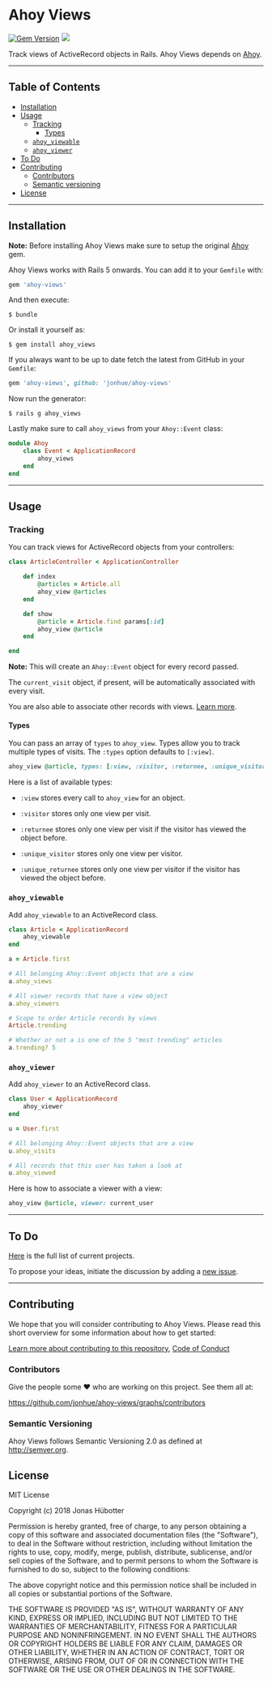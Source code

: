 # Ahoy Views

[![Gem Version](https://badge.fury.io/rb/ahoy-views.svg)](https://badge.fury.io/rb/ahoy-views) <img src="https://travis-ci.org/jonhue/ahoy-views.svg?branch=master" />

Track views of ActiveRecord objects in Rails. Ahoy Views depends on [Ahoy](https://github.com/ankane/ahoy).

---

## Table of Contents

* [Installation](#installation)
* [Usage](#usage)
    * [Tracking](#tracking)
        * [Types](#types)
    * [`ahoy_viewable`](#ahoy_viewable)
    * [`ahoy_viewer`](#ahoy_viewer)
* [To Do](#to-do)
* [Contributing](#contributing)
    * [Contributors](#contributors)
    * [Semantic versioning](#semantic-versioning)
* [License](#license)

---

## Installation

**Note:** Before installing Ahoy Views make sure to setup the original [Ahoy](https://github.com/ankane/ahoy) gem.

Ahoy Views works with Rails 5 onwards. You can add it to your `Gemfile` with:

```ruby
gem 'ahoy-views'
```

And then execute:

    $ bundle

Or install it yourself as:

    $ gem install ahoy_views

If you always want to be up to date fetch the latest from GitHub in your `Gemfile`:

```ruby
gem 'ahoy-views', github: 'jonhue/ahoy-views'
```

Now run the generator:

    $ rails g ahoy_views

Lastly make sure to call `ahoy_views` from your `Ahoy::Event` class:

```ruby
module Ahoy
    class Event < ApplicationRecord
        ahoy_views
    end
end
```

---

## Usage

### Tracking

You can track views for ActiveRecord objects from your controllers:

```ruby
class ArticleController < ApplicationController

    def index
        @articles = Article.all
        ahoy_view @articles
    end

    def show
        @article = Article.find params[:id]
        ahoy_view @article
    end

end
```

**Note:** This will create an `Ahoy::Event` object for every record passed.

The `current_visit` object, if present, will be automatically associated with every visit.

You are also able to associate other records with views. [Learn more](#ahoy_viewer).

#### Types

You can pass an array of `types` to `ahoy_view`. Types allow you to track multiple types of visits. The `:types` option defaults to `[:view]`.

```ruby
ahoy_view @article, types: [:view, :visitor, :returnee, :unique_visitor, :unique_returnee]
```

Here is a list of available types:

* `:view` stores every call to `ahoy_view` for an object.

* `:visitor` stores only one view per visit.

* `:returnee` stores only one view per visit if the visitor has viewed the object before.

* `:unique_visitor` stores only one view per visitor.

* `:unique_returnee` stores only one view per visitor if the visitor has viewed the object before.

### `ahoy_viewable`

Add `ahoy_viewable` to an ActiveRecord class.

```ruby
class Article < ApplicationRecord
    ahoy_viewable
end

a = Article.first

# All belonging Ahoy::Event objects that are a view
a.ahoy_views

# All viewer records that have a view object
a.ahoy_viewers

# Scope to order Article records by views
Article.trending

# Whether or not a is one of the 5 "most trending" articles
a.trending? 5
```

### `ahoy_viewer`

Add `ahoy_viewer` to an ActiveRecord class.

```ruby
class User < ApplicationRecord
    ahoy_viewer
end

u = User.first

# All belonging Ahoy::Event objects that are a view
u.ahoy_visits

# All records that this user has taken a look at
u.ahoy_viewed
```

Here is how to associate a viewer with a view:

```ruby
ahoy_view @article, viewer: current_user
```

---

## To Do

[Here](https://github.com/jonhue/ahoy-views/projects/1) is the full list of current projects.

To propose your ideas, initiate the discussion by adding a [new issue](https://github.com/jonhue/ahoy-views/issues/new).

---

## Contributing

We hope that you will consider contributing to Ahoy Views. Please read this short overview for some information about how to get started:

[Learn more about contributing to this repository](CONTRIBUTING.md), [Code of Conduct](CODE_OF_CONDUCT.md)

### Contributors

Give the people some :heart: who are working on this project. See them all at:

https://github.com/jonhue/ahoy-views/graphs/contributors

### Semantic Versioning

Ahoy Views follows Semantic Versioning 2.0 as defined at http://semver.org.

## License

MIT License

Copyright (c) 2018 Jonas Hübotter

Permission is hereby granted, free of charge, to any person obtaining a copy
of this software and associated documentation files (the "Software"), to deal
in the Software without restriction, including without limitation the rights
to use, copy, modify, merge, publish, distribute, sublicense, and/or sell
copies of the Software, and to permit persons to whom the Software is
furnished to do so, subject to the following conditions:

The above copyright notice and this permission notice shall be included in all
copies or substantial portions of the Software.

THE SOFTWARE IS PROVIDED "AS IS", WITHOUT WARRANTY OF ANY KIND, EXPRESS OR
IMPLIED, INCLUDING BUT NOT LIMITED TO THE WARRANTIES OF MERCHANTABILITY,
FITNESS FOR A PARTICULAR PURPOSE AND NONINFRINGEMENT. IN NO EVENT SHALL THE
AUTHORS OR COPYRIGHT HOLDERS BE LIABLE FOR ANY CLAIM, DAMAGES OR OTHER
LIABILITY, WHETHER IN AN ACTION OF CONTRACT, TORT OR OTHERWISE, ARISING FROM,
OUT OF OR IN CONNECTION WITH THE SOFTWARE OR THE USE OR OTHER DEALINGS IN THE
SOFTWARE.
